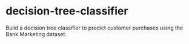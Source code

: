 # decision-tree-classifier
 Build a decision tree classifier to predict customer purchases using the Bank Marketing dataset.
